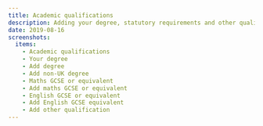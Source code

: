 ```yaml
---
title: Academic qualifications
description: Adding your degree, statutory requirements and other qualifications.
date: 2019-08-16
screenshots:
  items:
    - Academic qualifications
    - Your degree
    - Add degree
    - Add non-UK degree
    - Maths GCSE or equivalent
    - Add maths GCSE or equivalent
    - English GCSE or equivalent
    - Add English GCSE equivalent
    - Add other qualification
---
```

